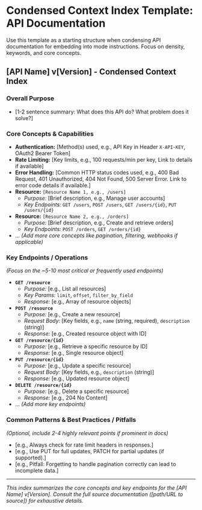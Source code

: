 # Condensed Context Index Template: API Documentation

Use this template as a starting structure when condensing API documentation for embedding into mode instructions. Focus on density, keywords, and core concepts.

## [API Name] v[Version] - Condensed Context Index

### Overall Purpose
*   [1-2 sentence summary: What does this API do? What problem does it solve?]

### Core Concepts & Capabilities
*   **Authentication:** [Method(s) used, e.g., API Key in Header `X-API-KEY`, OAuth2 Bearer Token]
*   **Rate Limiting:** [Key limits, e.g., 100 requests/min per key, Link to details if available]
*   **Error Handling:** [Common HTTP status codes used, e.g., 400 Bad Request, 401 Unauthorized, 404 Not Found, 500 Server Error. Link to error code details if available.]
*   **Resource:** `[Resource Name 1, e.g., /users]`
    *   *Purpose:* [Brief description, e.g., Manage user accounts]
    *   *Key Endpoints:* `GET /users`, `POST /users`, `GET /users/{id}`, `PUT /users/{id}`
*   **Resource:** `[Resource Name 2, e.g., /orders]`
    *   *Purpose:* [Brief description, e.g., Create and retrieve orders]
    *   *Key Endpoints:* `POST /orders`, `GET /orders/{id}`
*   ... *(Add more core concepts like pagination, filtering, webhooks if applicable)*

### Key Endpoints / Operations
*(Focus on the ~5-10 most critical or frequently used endpoints)*

*   **`GET /resource`**
    *   *Purpose:* [e.g., List all resources]
    *   *Key Params:* `limit`, `offset`, `filter_by_field`
    *   *Response:* [e.g., Array of resource objects]
*   **`POST /resource`**
    *   *Purpose:* [e.g., Create a new resource]
    *   *Request Body:* [Key fields, e.g., `name` (string, required), `description` (string)]
    *   *Response:* [e.g., Created resource object with ID]
*   **`GET /resource/{id}`**
    *   *Purpose:* [e.g., Retrieve a specific resource by ID]
    *   *Response:* [e.g., Single resource object]
*   **`PUT /resource/{id}`**
    *   *Purpose:* [e.g., Update a specific resource]
    *   *Request Body:* [Key fields, e.g., `description` (string)]
    *   *Response:* [e.g., Updated resource object]
*   **`DELETE /resource/{id}`**
    *   *Purpose:* [e.g., Delete a specific resource]
    *   *Response:* [e.g., 204 No Content]
*   ... *(Add more key endpoints)*

### Common Patterns & Best Practices / Pitfalls
*(Optional, include 2-4 highly relevant points if prominent in docs)*
*   [e.g., Always check for rate limit headers in responses.]
*   [e.g., Use PUT for full updates, PATCH for partial updates (if supported).]
*   [e.g., Pitfall: Forgetting to handle pagination correctly can lead to incomplete data.]

---
*This index summarizes the core concepts and key endpoints for the [API Name] v[Version]. Consult the full source documentation ([path/URL to source]) for exhaustive details.*